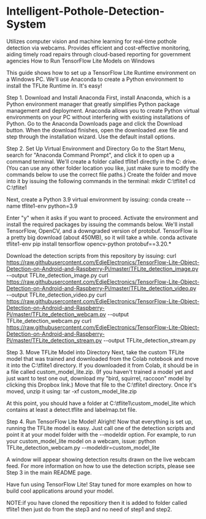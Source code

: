 # Intelligent-Pothole-Detection-System
Utilizes computer vision and machine learning for real-time pothole detection via webcams. Provides efficient and cost-effective monitoring, aiding timely road repairs through cloud-based reporting for government agencies
How to Run TensorFlow Lite Models on Windows

This guide shows how to set up a TensorFlow Lite Runtime environment on a Windows PC. We'll use Anaconda to create a Python environment to install the TFLite Runtime in. It's easy!

Step 1. Download and Install Anaconda
First, install Anaconda, which is a Python environment manager that greatly simplifies Python package management and deployment. Anaconda allows you to create Python virtual environments on your PC without interfering with existing installations of Python. Go to the Anaconda Downloads page and click the Download button.
When the download finishes, open the downloaded .exe file and step through the installation wizard. Use the default install options.


Step 2. Set Up Virtual Environment and Directory
Go to the Start Menu, search for "Anaconda Command Prompt", and click it to open up a command terminal. We'll create a folder called tflite1 directly in the C: drive. (You can use any other folder location you like, just make sure to modify the commands below to use the correct file paths.) Create the folder and move into it by issuing the following commands in the terminal:
mkdir C:\tflite1
cd C:\tflite1

Next, create a Python 3.9 virtual environment by issuing:
conda create --name tflite1-env python=3.9

Enter "y" when it asks if you want to proceed. Activate the environment and install the required packages by issuing the commands below. We'll install TensorFlow, OpenCV, and a downgraded version of protobuf. TensorFlow is a pretty big download (about 450MB), so it will take a while.
conda activate tflite1-env
pip install tensorflow opencv-python protobuf==3.20.*


Download the detection scripts from this repository by issuing:
curl https://raw.githubusercontent.com/EdjeElectronics/TensorFlow-Lite-Object-Detection-on-Android-and-Raspberry-Pi/master/TFLite_detection_image.py --output TFLite_detection_image.py
curl https://raw.githubusercontent.com/EdjeElectronics/TensorFlow-Lite-Object-Detection-on-Android-and-Raspberry-Pi/master/TFLite_detection_video.py --output TFLite_detection_video.py
curl https://raw.githubusercontent.com/EdjeElectronics/TensorFlow-Lite-Object-Detection-on-Android-and-Raspberry-Pi/master/TFLite_detection_webcam.py --output TFLite_detection_webcam.py
curl https://raw.githubusercontent.com/EdjeElectronics/TensorFlow-Lite-Object-Detection-on-Android-and-Raspberry-Pi/master/TFLite_detection_stream.py --output TFLite_detection_stream.py


Step 3. Move TFLite Model into Directory
Next, take the custom TFLite model that was trained and downloaded from the Colab notebook and move it into the C:\tflite1 directory. If you downloaded it from Colab, it should be in a file called custom_model_lite.zip. (If you haven't trained a model yet and just want to test one out, download my "bird, squirrel, raccoon" model by clicking this Dropbox link.) Move that file to the C:\tflite1 directory. Once it's moved, unzip it using:
tar -xf custom_model_lite.zip

At this point, you should have a folder at C:\tflite1\custom_model_lite which contains at least a detect.tflite and labelmap.txt file.

Step 4. Run TensorFlow Lite Model!
Alright! Now that everything is set up, running the TFLite model is easy. Just call one of the detection scripts and point it at your model folder with the --modeldir option. For example, to run your custom_model_lite model on a webcam, issue:
python TFLite_detection_webcam.py --modeldir=custom_model_lite

A window will appear showing detection results drawn on the live webcam feed. For more information on how to use the detection scripts, please see Step 3 in the main README page.

Have fun using TensorFlow Lite! Stay tuned for more examples on how to build cool applications around your model.




NOTE:if you have cloned the repositiory then it is added to folder called tflite1 then just do from the step3 and no need of step1 and step2.

